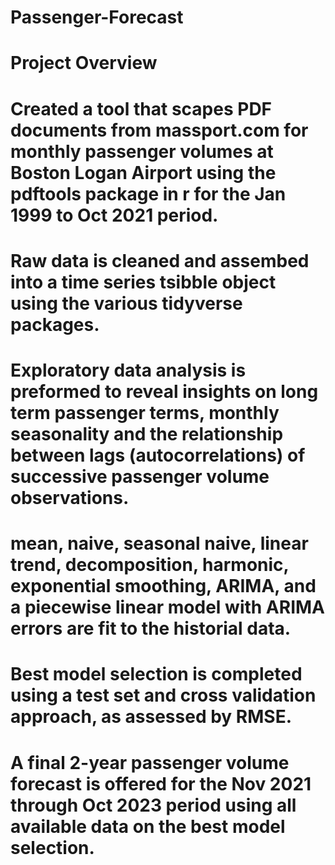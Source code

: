 # Passenger-Forecast

# Project Overview
# Created a tool that scapes PDF documents from massport.com for monthly passenger volumes at Boston Logan Airport using the pdftools package in r for the Jan 1999 to Oct 2021 period.
# Raw data is cleaned and assembed into a time series tsibble object using the various tidyverse packages.
# Exploratory data analysis is preformed to reveal insights on long term passenger terms, monthly seasonality and the relationship between lags (autocorrelations) of successive passenger volume observations.
# mean, naive, seasonal naive, linear trend, decomposition, harmonic, exponential smoothing, ARIMA, and a piecewise linear model with ARIMA errors are fit to the historial data.
# Best model selection is completed using a test set and cross validation approach, as assessed by RMSE.
# A final 2-year passenger volume forecast is offered for the Nov 2021 through Oct 2023 period using all available data on the best model selection.
